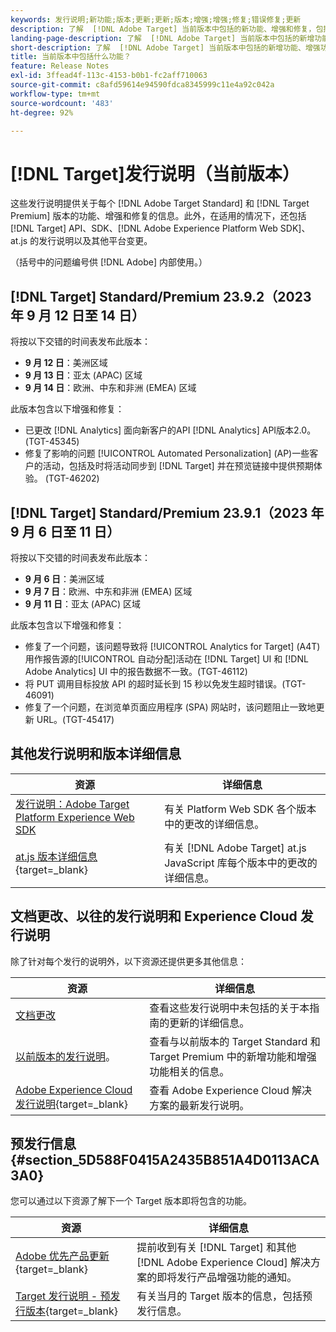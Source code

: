 ```yaml
---
keywords: 发行说明;新功能;版本;更新;更新;版本;增强;增强;修复;错误修复;更新
description: 了解  [!DNL Adobe Target] 当前版本中包括的新功能、增强和修复，包括 SDK、API 和 JavaScript 库。
landing-page-description: 了解  [!DNL Adobe Target] 当前版本中包括的新增功能、增强功能和修复。
short-description: 了解  [!DNL Adobe Target] 当前版本中包括的新增功能、增强功能和修复。
title: 当前版本中包括什么功能？
feature: Release Notes
exl-id: 3ffead4f-113c-4153-b0b1-fc2aff710063
source-git-commit: c8afd59614e94590fdca8345999c11e4a92c042a
workflow-type: tm+mt
source-wordcount: '483'
ht-degree: 92%

---
```


# [!DNL Target]发行说明（当前版本）

这些发行说明提供关于每个 [!DNL Adobe Target Standard] 和 [!DNL Target Premium] 版本的功能、增强和修复的信息。此外，在适用的情况下，还包括 [!DNL Target] API、SDK、[!DNL Adobe Experience Platform Web SDK]、at.js 的发行说明以及其他平台变更。

（括号中的问题编号供 [!DNL Adobe] 内部使用。）

## [!DNL Target] Standard/Premium 23.9.2（2023 年 9 月 12 日至 14 日）

将按以下交错的时间表发布此版本：

* **9 月 12 日**：美洲区域
* **9 月 13 日**：亚太 (APAC) 区域
* **9 月 14 日**：欧洲、中东和非洲 (EMEA) 区域

此版本包含以下增强和修复：

* 已更改 [!DNL Analytics] 面向新客户的API [!DNL Analytics] API版本2.0。 (TGT-45345)
* 修复了影响的问题 [!UICONTROL Automated Personalization] (AP)一些客户的活动，包括及时将活动同步到 [!DNL Target] 并在预览链接中提供预期体验。 (TGT-46202)

## [!DNL Target] Standard/Premium 23.9.1（2023 年 9 月 6 日至 11 日）

将按以下交错的时间表发布此版本：

* **9 月 6 日**：美洲区域
* **9 月 7 日**：欧洲、中东和非洲 (EMEA) 区域
* **9 月 11 日**：亚太 (APAC) 区域

此版本包含以下增强和修复：

* 修复了一个问题，该问题导致将 [!UICONTROL Analytics for Target] (A4T) 用作报告源的[!UICONTROL 自动分配]活动在 [!DNL Target] UI 和 [!DNL Adobe Analytics] UI 中的报告数据不一致。(TGT-46112)
* 将 PUT 调用目标投放 API 的超时延长到 15 秒以免发生超时错误。(TGT-46091)
* 修复了一个问题，在浏览单页面应用程序 (SPA) 网站时，该问题阻止一致地更新 URL。(TGT-45417)

## 其他发行说明和版本详细信息

| 资源 | 详细信息 |
|--- |--- |
| [发行说明：Adobe Target Platform Experience Web SDK](https://experienceleague.adobe.com/docs/experience-platform/edge/release-notes.html?lang=zh-Hans) | 有关 Platform Web SDK 各个版本中的更改的详细信息。 |
| [at.js 版本详细信息](https://experienceleague.corp.adobe.com/docs/target-dev/developer/client-side/at-js-implementation/target-atjs-versions.html){target=_blank} | 有关 [!DNL Adobe Target] at.js JavaScript 库每个版本中的更改的详细信息。 |

## 文档更改、以往的发行说明和 Experience Cloud 发行说明

除了针对每个发行的说明外，以下资源还提供更多其他信息：

| 资源 | 详细信息 |
|--- |--- |
| [文档更改](/help/main/r-release-notes/doc-change.md) | 查看这些发行说明中未包括的关于本指南的更新的详细信息。 |
| [以前版本的发行说明](/help/main/r-release-notes/release-notes-for-previous-releases.md)。 | 查看与以前版本的 Target Standard 和 Target Premium 中的新增功能和增强功能相关的信息。 |
| [Adobe Experience Cloud 发行说明](https://experienceleague.adobe.com/docs/release-notes/experience-cloud/current.html?lang=zh-Hans){target=_blank} | 查看 Adobe Experience Cloud 解决方案的最新发行说明。 |

## 预发行信息 {#section_5D588F0415A2435B851A4D0113ACA3A0}

您可以通过以下资源了解下一个 Target 版本即将包含的功能。

| 资源 | 详细信息 |
|--- |--- |
| [Adobe 优先产品更新](https://www.adobe.com/cn/subscription/priority-product-update.html){target=_blank} | 提前收到有关 [!DNL Target] 和其他 [!DNL Adobe Experience Cloud] 解决方案的即将发行产品增强功能的通知。 |
| [Target 发行说明 - 预发行版本](/help/main/r-release-notes/target-release-notes.md){target=_blank} | 有关当月的 Target 版本的信息，包括预发行信息。 |
